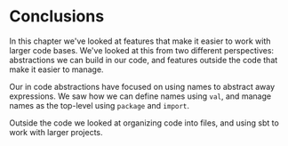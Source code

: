 # Conclusions

In this chapter we've looked at features that make it easier to work with larger code bases.
We've looked at this from two different perspectives: abstractions we can build in our code, and features outside the code that make it easier to manage.

Our in code abstractions have focused on using names to abstract away expressions. We saw how we can define names using `val`, and manage names as the top-level using `package` and `import`.

Outside the code we looked at organizing code into files, and using sbt to work with larger projects.
